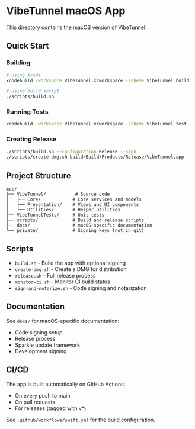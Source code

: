 # VibeTunnel macOS App

This directory contains the macOS version of VibeTunnel.

## Quick Start

### Building
```bash
# Using Xcode
xcodebuild -workspace VibeTunnel.xcworkspace -scheme VibeTunnel build

# Using build script
./scripts/build.sh
```

### Running Tests
```bash
xcodebuild -workspace VibeTunnel.xcworkspace -scheme VibeTunnel test
```

### Creating Release
```bash
./scripts/build.sh --configuration Release --sign
./scripts/create-dmg.sh build/Build/Products/Release/VibeTunnel.app
```

## Project Structure

```
mac/
├── VibeTunnel/           # Source code
│   ├── Core/            # Core services and models
│   ├── Presentation/    # Views and UI components
│   └── Utilities/       # Helper utilities
├── VibeTunnelTests/     # Unit tests
├── scripts/             # Build and release scripts
├── docs/                # macOS-specific documentation
└── private/             # Signing keys (not in git)
```

## Scripts

- `build.sh` - Build the app with optional signing
- `create-dmg.sh` - Create a DMG for distribution
- `release.sh` - Full release process
- `monitor-ci.sh` - Monitor CI build status
- `sign-and-notarize.sh` - Code signing and notarization

## Documentation

See `docs/` for macOS-specific documentation:
- Code signing setup
- Release process
- Sparkle update framework
- Development signing

## CI/CD

The app is built automatically on GitHub Actions:
- On every push to main
- On pull requests
- For releases (tagged with v*)

See `.github/workflows/swift.yml` for the build configuration.
